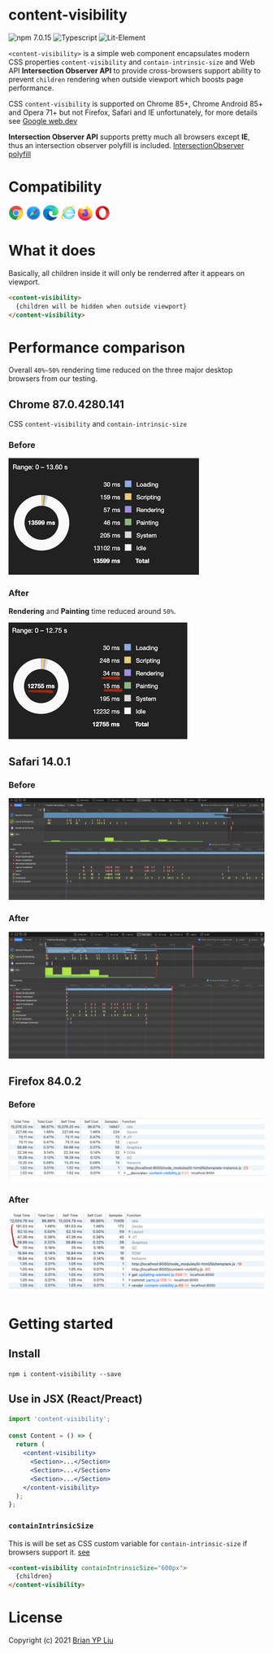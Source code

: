 # content-visibility

![npm 7.0.15](https://img.shields.io/badge/npm-7.0.15-blue)
![Typescript](https://img.shields.io/badge/typescript-4.1.3-blue)
![Lit-Element](https://img.shields.io/badge/LitElement-2.3.1-blue)

`<content-visibility>` is a simple web component encapsulates modern CSS properties `content-visibility` and `contain-intrinsic-size` and Web API **Intersection Observer API** to provide cross-browsers support ability to prevent `children` rendering when outside viewport which boosts page performance.

CSS `content-visibility` is supported on Chrome 85+, Chrome Android 85+ and Opera 71+ but not Firefox, Safari and IE unfortunately, for more details see [Google web.dev](https://web.dev/content-visibility/)

**Intersection Observer API** supports pretty much all browsers except **IE**, thus an intersection observer polyfill is included. [IntersectionObserver polyfill](https://www.npmjs.com/package/intersection-observer)

# Compatibility

<img src="./images/chrome_128x128.png" alt="Chrome" widht="30" height="30">
<img src="./images/safari_128x128.png" alt="Safari" widht="30" height="30">
<img src="./images/edge_128x128.png" alt="Edge" widht="30" height="30">
<img src="./images/internet-explorer_128x128.png" alt="IE" widht="30" height="30">
<img src="./images/firefox_128x128.png" alt="Firefox" widht="30" height="30">
<img src="./images/opera_128x128.png" alt="Opera" widht="30" height="30">

# What it does

Basically, all children inside it will only be renderred after it appears on viewport.

```html
<content-visibility>
  {children will be hidden when outside viewport}
</content-visibility>
```

# Performance comparison

Overall `40%~50%` rendering time reduced on the three major desktop browsers from our testing.

## Chrome 87.0.4280.141

CSS `content-visibility` and `contain-intrinsic-size`

### Before

![Chrome Before](./images/chrome-before.png?raw=true)

### After

**Rendering** and **Painting** time reduced around `50%`.

![Chrome After](./images/chrome-after.png?raw=true)

## Safari 14.0.1

### Before

![Safari Before](./images/safari-before.png?raw=true)

### After

![Safari After](./images/safari-after.png?raw=true)

## Firefox 84.0.2

### Before

![Firefox Before](./images/firefox-before.png?raw=true)

### After

![Firefox After](./images/firefox-after.png?raw=true)

# Getting started

## Install

`npm i content-visibility --save`

## Use in JSX (React/Preact)

```jsx
import 'content-visibility';

const Content = () => {
  return (
    <content-visibility>
      <Section>...</Section>
      <Section>...</Section>
      <Section>...</Section>
    </content-visibility>
  );
};
```

### `containIntrinsicSize`

This is will be set as CSS custom variable for `contain-intrinsic-size` if browsers support it. [see](https://web.dev/content-visibility/#specifying-the-natural-size-of-an-element-with-contain-intrinsic-size)

```html
<content-visibility containIntrinsicSize="600px">
  {children}
</content-visibility>
```

# License

Copyright (c) 2021 [Brian YP Liu](https://brianypliu.com/)
